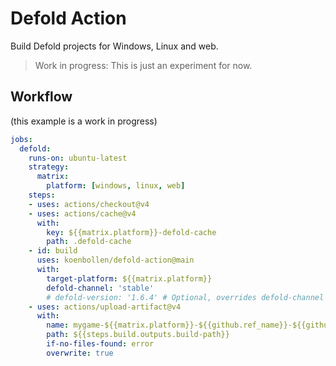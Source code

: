 # Defold Action

Build Defold projects for Windows, Linux and web.

> Work in progress: This is just an experiment for now.

## Workflow

(this example is a work in progress)
```yaml
jobs:
  defold:
    runs-on: ubuntu-latest
    strategy:
      matrix:
        platform: [windows, linux, web]
    steps:
    - uses: actions/checkout@v4
    - uses: actions/cache@v4
      with:
        key: ${{matrix.platform}}-defold-cache
        path: .defold-cache
    - id: build
      uses: koenbollen/defold-action@main
      with:
        target-platform: ${{matrix.platform}}
        defold-channel: 'stable'
        # defold-version: '1.6.4' # Optional, overrides defold-channel
    - uses: actions/upload-artifact@v4
      with:
        name: mygame-${{matrix.platform}}-${{github.ref_name}}-${{github.sha}}
        path: ${{steps.build.outputs.build-path}}
        if-no-files-found: error
        overwrite: true
```




